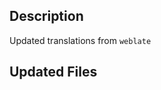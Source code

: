 ## Description
Updated translations from `weblate`

## Updated Files
<!-- Diff files - START -->
<!-- Diff files - END -->